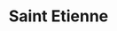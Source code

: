 ---
title: "Saint Etienne"
summary: "English indie pop band, founded in London in 1990. They are named after the French football team AS Saint-Étienne."
image: "saint-etienne.jpg"
apple_music_artist_url: "None"
wikipedia_url: "none"
---